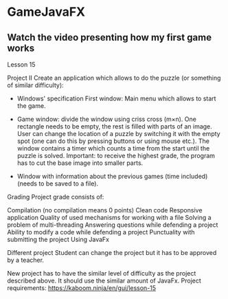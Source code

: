 # GameJavaFX

## Watch the video presenting how my first game works
Lesson 15

Project II
Create an application which allows to do the puzzle (or something of similar difficulty):

- Windows' specification
First window: Main menu which allows to start the game.

- Game window: divide the window using criss cross (m×n). One rectangle needs to be empty, the rest is filled with parts of an image. User can change the location of a puzzle by switching it with the empty spot (one can do this by pressing buttons or using mouse etc.). The window contains a timer which counts a time from the start until the puzzle is solved. Important: to receive the highest grade, the program has to cut the base image into smaller parts.

- Window with information about the previous games (time included) (needs to be saved to a file).

Grading
Project grade consists of:

Compilation (no compilation means 0 points)
Clean code
Responsive application
Quality of used mechanisms for working with a file
Solving a problem of multi-threading
Answering questions while defending a project
Ability to modify a code while defending a project
Punctuality with submitting the project
Using JavaFx

Different project
Student can change the project but it has to be approved by a teacher.

New project has to have the similar level of difficulty as the project described above. It should use the similar amount of JavaFx.
Project requirements: https://kaboom.ninja/en/gui/lesson-15 


